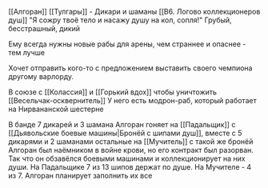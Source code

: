 [[Алгоран]]
[[Тулгары]] - Дикари и шаманы
[[B6. Логово коллекционеров душ]]
"Я сожру твоё тело и насажу душу на кол, сопля!"
Грубый, бесстрашный, дикий

Ему всегда нужны новые рабы для арены, чем страннее и опаснее - тем лучше

Хочет отправить кого-то с предложением выставить своего чемпиона другому варлорду.

В союзе с [[Колассия]] и [[Горький вдох]] чтобы уничтожить [[Весельчак-осквернитель]]
У него есть модрон-раб, который работает на Нирвананской шестерне

В банде 7 дикарей и 3 шамана
Алгоран гоняет на [[Падальщик]] с [[Дьявольские боевые машины|Бронёй с шипами душ]], вместе с 5 дикарями и 2 шаманами
остальные на [[Мучитель]] с такой же бронёй
Алгоран был наёмником в войне крови, но его контракт был разорван. Так что он обзавёлся боевыми машинами и коллекционирует на них души. На Падальщике 7 из 13 шипов держат по душе. На Мучителе - 4 из 7. Алгоран планирует заполнить их все
